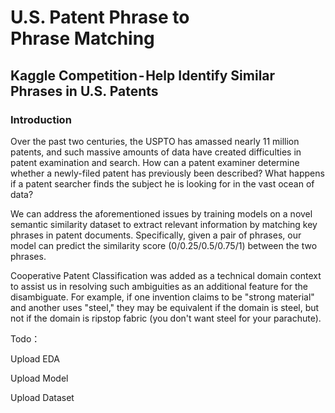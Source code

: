 # U.S. Patent Phrase to Phrase Matching
## Kaggle Competition - Help Identify Similar Phrases in U.S. Patents

### Introduction

Over the past two centuries, the USPTO has amassed nearly 11 million patents, and such massive amounts of data have created difficulties in patent examination and search. How can a patent examiner determine whether a newly-filed patent has previously been described? What happens if a patent searcher finds the subject he is looking for in the vast ocean of data?

We can address the aforementioned issues by training models on a novel semantic similarity dataset to extract relevant information by matching key phrases in patent documents. Specifically, given a pair of phrases, our model can predict the similarity score (0/0.25/0.5/0.75/1) between the two phrases.

Cooperative Patent Classification was added as a technical domain context to assist us in resolving such ambiguities as an additional feature for the disambiguate. For example, if one invention claims to be "strong material" and another uses "steel," they may be equivalent if the domain is steel, but not if the domain is ripstop fabric (you don't want steel for your parachute).


Todo：

Upload EDA

Upload Model

Upload Dataset
